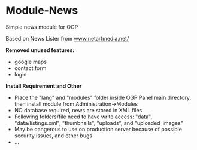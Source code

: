 # Module-News
Simple news module for OGP

Based on News Lister from www.netartmedia.net/

**Removed unused features:**
- google maps
- contact form
- login

**Install Requirement and Other**
- Place the "lang" and "modules" folder inside OGP Panel main directory, then install module from Administration->Modules
- NO database required, news are stored in XML files
- Following folders/file need to have write access: "data", "data/listings.xml", "thumbnails", "uploads", and "uploaded_images"
- May be dangerous to use on production server because of possible security issues, and other bugs
- ...
